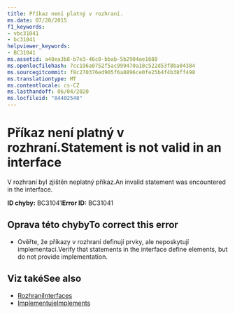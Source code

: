 ```yaml
---
title: Příkaz není platný v rozhraní.
ms.date: 07/20/2015
f1_keywords:
- vbc31041
- bc31041
helpviewer_keywords:
- BC31041
ms.assetid: a48ea3b8-b7e3-46c0-bbab-5b2904ae1688
ms.openlocfilehash: 7cc196a0752f5ac999470a18c522d53f8ba04384
ms.sourcegitcommit: f8c270376ed905f6a8896ce0fe25b4f4b38ff498
ms.translationtype: MT
ms.contentlocale: cs-CZ
ms.lasthandoff: 06/04/2020
ms.locfileid: "84402548"
---
```

# <a name="statement-is-not-valid-in-an-interface"></a><span data-ttu-id="08d3b-102">Příkaz není platný v rozhraní.</span><span class="sxs-lookup"><span data-stu-id="08d3b-102">Statement is not valid in an interface</span></span>
<span data-ttu-id="08d3b-103">V rozhraní byl zjištěn neplatný příkaz.</span><span class="sxs-lookup"><span data-stu-id="08d3b-103">An invalid statement was encountered in the interface.</span></span>  
  
 <span data-ttu-id="08d3b-104">**ID chyby:** BC31041</span><span class="sxs-lookup"><span data-stu-id="08d3b-104">**Error ID:** BC31041</span></span>  
  
## <a name="to-correct-this-error"></a><span data-ttu-id="08d3b-105">Oprava této chyby</span><span class="sxs-lookup"><span data-stu-id="08d3b-105">To correct this error</span></span>  
  
- <span data-ttu-id="08d3b-106">Ověřte, že příkazy v rozhraní definují prvky, ale neposkytují implementaci.</span><span class="sxs-lookup"><span data-stu-id="08d3b-106">Verify that statements in the interface define elements, but do not provide implementation.</span></span>  
  
## <a name="see-also"></a><span data-ttu-id="08d3b-107">Viz také</span><span class="sxs-lookup"><span data-stu-id="08d3b-107">See also</span></span>

- [<span data-ttu-id="08d3b-108">Rozhraní</span><span class="sxs-lookup"><span data-stu-id="08d3b-108">Interfaces</span></span>](../programming-guide/language-features/interfaces/index.md)
- [<span data-ttu-id="08d3b-109">Implementuje</span><span class="sxs-lookup"><span data-stu-id="08d3b-109">Implements</span></span>](../language-reference/statements/implements-clause.md)
